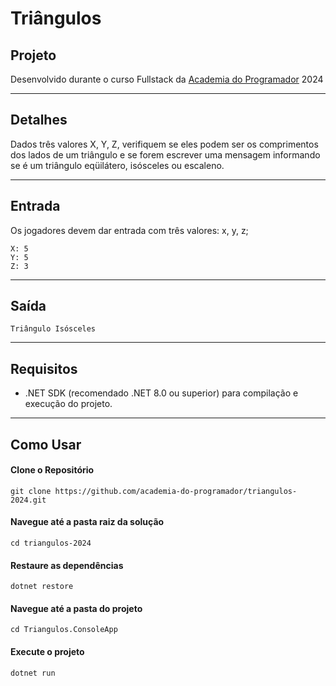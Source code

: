 ﻿
# Triângulos


## Projeto

Desenvolvido durante o curso Fullstack da [Academia do Programador](https://www.academiadoprogramador.net) 2024

---
## Detalhes

Dados três valores X, Y, Z, verifiquem se eles podem ser os comprimentos dos lados de um triângulo e se forem escrever uma mensagem informando se é um triângulo eqüilátero, isósceles ou escaleno.

---
## Entrada

Os jogadores devem dar entrada com três valores: x, y, z;

```
X: 5
Y: 5
Z: 3
```

---
## Saída

```
Triângulo Isósceles
```

---
## Requisitos

- .NET SDK (recomendado .NET 8.0 ou superior) para compilação e execução do projeto.
---
## Como Usar

#### Clone o Repositório
```
git clone https://github.com/academia-do-programador/triangulos-2024.git
```

#### Navegue até a pasta raiz da solução
```
cd triangulos-2024
```

#### Restaure as dependências
```
dotnet restore
```

#### Navegue até a pasta do projeto
```
cd Triangulos.ConsoleApp
```

#### Execute o projeto
```
dotnet run
```